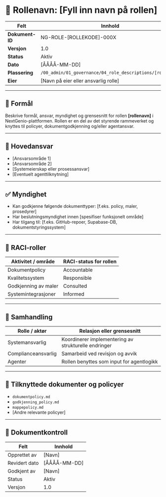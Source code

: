 # 👤 Rollenavn: [Fyll inn navn på rollen]

| Felt             | Innhold                                                  |
|------------------|-----------------------------------------------------------|
| **Dokument-ID**  | NG-ROLE-[ROLLEKODE]-000X                                  |
| **Versjon**      | 1.0                                                       |
| **Status**       | Aktiv                                                     |
| **Dato**         | [ÅÅÅÅ-MM-DD]                                              |
| **Plassering**   | `/00_admin/01_governance/04_role_descriptions/[rolle].md`|
| **Eier**         | [Navn på eier eller ansvarlig rolle]                      |

---

## 🎯 Formål

Beskrive formål, ansvar, myndighet og grensesnitt for rollen **[rollenavn]** i NextGenio-plattformen. Rollen er en del av det styrende rammeverket og knyttes til policyer, dokumentgodkjenning og/eller agentansvar.

---

## 🧭 Hovedansvar

- [Ansvarsområde 1]
- [Ansvarsområde 2]
- [Systemeierskap eller prosessansvar]
- [Eventuelt agenttilknytning]

---

## ✅ Myndighet

- Kan godkjenne følgende dokumenttyper: [f.eks. policy, maler, prosedyrer]
- Har beslutningsmyndighet innen [spesifiser funksjonelt område]
- Har tilgang til: [f.eks. GitHub-repoer, Supabase-DB, dokumentstyringssystem]

---

## 📌 RACI-roller

| Aktivitet / område                     | RACI-status for rollen |
|----------------------------------------|--------------------------|
| Dokumentpolicy                         | Accountable              |
| Kvalitetssystem                         | Responsible              |
| Godkjenning av maler                   | Consulted                |
| Systemintegrasjoner                    | Informed                 |

---

## 🔁 Samhandling

| Rolle / aktør          | Relasjon eller grensesnitt                         |
|------------------------|-----------------------------------------------------|
| Systemansvarlig        | Koordinerer implementering av strukturelle endringer |
| Complianceansvarlig    | Samarbeid ved revisjon og avvik                    |
| Agenter                | Rollen benyttes som input for agentlogikk          |

---

## 📎 Tilknyttede dokumenter og policyer

- `dokumentpolicy.md`
- `godkjenning_policy.md`
- `mappepolicy.md`
- [Andre relevante policyer]

---

## 📄 Dokumentkontroll

| Felt            | Innhold                |
|-----------------|------------------------|
| Opprettet av    | [Navn]                 |
| Revidert dato   | [ÅÅÅÅ-MM-DD]           |
| Godkjent av     | [Navn]                 |
| Status          | Aktiv                  |
| Versjon         | 1.0                    |
